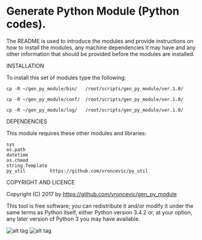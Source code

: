 Generate Python Module (Python codes).
================================================================================

The README is used to introduce the modules and provide instructions on
how to install the modules, any machine dependencies it may have and any
other information that should be provided before the modules are installed.

INSTALLATION

To install this set of modules type the following:

	cp -R ~/gen_py_module/bin/   /root/scripts/gen_py_module/ver.1.0/

	cp -R ~/gen_py_module/conf/  /root/scripts/gen_py_module/ver.1.0/

	cp -R ~/gen_py_module/log/   /root/scripts/gen_py_module/ver.1.0/

DEPENDENCIES

This module requires these other modules and libraries:

	sys
	os.path
	datetime
	os.chmod
	string.Template
	py_util         https://github.com/vroncevic/py_util

COPYRIGHT AND LICENCE

Copyright (C) 2017 by https://github.com/vroncevic/gen_py_module

This tool is free software; you can redistribute it and/or modify
it under the same terms as Python itself, either Python version 3.4.2 or,
at your option, any later version of Python 3 you may have available.

![alt tag](https://raw.githubusercontent.com/vroncevic/gen_py_module/master/python_logo.png)
![alt tag](https://raw.githubusercontent.com/vroncevic/gen_py_module/master/linux_logo.jpg)

